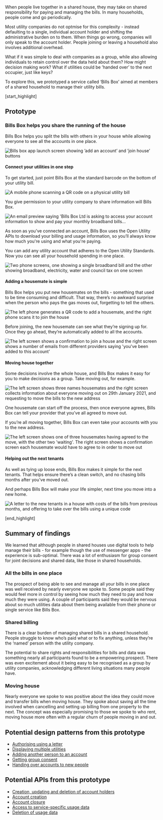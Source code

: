 When people live together in a shared house, they may take on shared responsibility for paying and managing the bills. In many households, people come and go periodically.

Most utility companies do not optmise for this complexity - instead defaulting to a single, individual account holder and shifting the administrative burden on to them. When things go wrong, companies will only speak to the account holder. People joining or leaving a household also involves additional overhead.

What if it was simple to deal with companies as a group, while also allowing individuals to retain control over the data held about them? How might decision making work? What if utilities could be &rsquo;handed over&rsquo; to the next occupier, just like keys?

To explore this, we prototyped a service called &lsquo;Bills Box&rsquo; aimed at members of a shared household to manage their utility bills.

[start_highlight]

## Prototype
### Bills Box helps you share the running of the house

Bills Box helps you split the bills with others in your house while allowing everyone to see all the accounts in one place.

![Bills box app launch screen showing &rsquo;add an account&rsquo; and &rsquo;join house&rsquo; buttons](http://s3-eu-west-1.amazonaws.com/projectsbyif.com/longform/openapis.projectsbyif.com/BillsBox_screen-1_v1.jpg)


#### Connect your utilities in one step

To get started, just point Bills Box at the standard barcode on the bottom of your utility bill.

![A mobile phone scanning a QR code on a physical utility bill](http://s3-eu-west-1.amazonaws.com/projectsbyif.com/longform/openapis.projectsbyif.com/BillsBox-scan-letter_v1.jpg)

You give permission to your utility company to share information will Bills Box.

![An email preview saying 'Bills Box Ltd is asking to access your account information to show and pay your monthly broadband bills...](http://s3-eu-west-1.amazonaws.com/projectsbyif.com/longform/openapis.projectsbyif.com/BillsBox_screen-8_v1.jpg)

As soon as you&rsquo;ve connected an account, Bills Box uses the Open Utility APIs to download your billing and usage information, so you&rsquo;ll always know how much you're using and what you're paying.

You can add any utility account that adheres to the Open Utility Standards. Now you can see all your household spending in one place.


![Two phone screens, one showing a single broadband bill and the other showing broadband, electricity, water and council tax on one screen](http://s3-eu-west-1.amazonaws.com/projectsbyif.com/longform/openapis.projectsbyif.com/BillsBox_screen-23_v1.jpg)


#### Adding a housemate is simple

Bills Box helps you put new housemates on the bills - something that used to be time consuming and difficult. That way, there&rsquo;s no awkward surprise when the person who pays the gas moves out, forgetting to tell the others.


![The left phone generates a QR code to add a housemate, and the right phone scans it to join the house](http://s3-eu-west-1.amazonaws.com/projectsbyif.com/longform/openapis.projectsbyif.com/BillsBox_screen-45_v1.jpg)

Before joining, the new housemate can see what they&rsquo;re signing up for. Once they go ahead, they&rsquo;re automatically added to all the accounts.

![The left screen shows a confirmation to join a house and the right screen shows a number of emails from different providers saying 'you've been added to this account'](http://s3-eu-west-1.amazonaws.com/projectsbyif.com/longform/openapis.projectsbyif.com/BillsBox_screen-67_v1.jpg)


#### Moving house together

Some decisions involve the whole house, and Bills Box makes it easy for you to make decisions as a group. Take moving out, for example.

![The left screen shows three names housemates and the right screen collects information about everyone moving out on 29th January 2021, and requesting to move the bills to the new address](http://s3-eu-west-1.amazonaws.com/projectsbyif.com/longform/openapis.projectsbyif.com/BillsBox_screen-910_v1.jpg)

One housemate can start off the process, then once everyone agrees, Bills Box can tell your provider that you&rsquo;ve all agreed to move out.

If you&rsquo;re all moving together, Bills Box can even take your accounts with you to the new address.

![The left screen shows one of three housemates having agreed to the move, with the other two 'waiting'. The right screen shows a confirmation screen each housemate would have to agree to in order to move out](http://s3-eu-west-1.amazonaws.com/projectsbyif.com/longform/openapis.projectsbyif.com/BillsBox_screen-1112_v1.jpg)

#### Helping out the next tenants

As well as tying up loose ends, Bills Box makes it simple for the next tenants. That helps ensure there&rsquo;s a clean switch, and no chasing bills months after you&rsquo;ve moved out.

And perhaps Bills Box will make your life simpler, next time you move into a new home.

![A letter to the new tenants in a house with costs of the bills from previous months, and offering to take over the bills using a unique code](http://s3-eu-west-1.amazonaws.com/projectsbyif.com/longform/openapis.projectsbyif.com/BillsBox-setup-bills-letter_v1.jpg)

[end_highlight]

## Summary of findings

We learned that although people in shared houses use digital tools to help manage their bills - for example though the use of messenger apps - the experience is sub-optimal. There was a lot of enthusiasm for group consent for joint decisions and shared data, like those in shared households.

### All the bills in one place

The prospect of being able to see and manage all your bills in one place was well received by nearly everyone we spoke to. Some people said they would feel more in control by seeing how much they need to pay and how much they were using. A couple of participants said they would be nervous about so much utilities data about them being available from their phone or single service like Bills Box.

### Shared billing

There is a clear burden of managing shared bills in a shared household. People struggle to know who&rsquo;s paid what or to fix anything, unless they&rsquo;re the &lsquo;named&rsquo; person with the utility company.

The potential to share rights and responsibilities for bills and data was something nearly all participants found to be a empowering prospect. There was even excitement about it being easy to be recognised as a group by utility companies, acknowledging different living situations many people have.

### Moving house

Nearly everyone we spoke to was positive about the idea they could move and transfer bills when moving house. They spoke about saving all the time involved when cancelling and setting up billing from one property to the next. The concept was especially promising to those we spoke to who rent, moving house more often with a regular churn of people moving in and out.

## Potential design patterns from this prototype

* [Authorising using a letter](/appendix-potential-design-patterns-for-open-apis-in-the-utilities-sector#authorisingusingaletter)
* [Displaying multiple utilities](/appendix-potential-design-patterns-for-open-apis-in-the-utilities-sector#displayingmultipleutilities)
* [Adding another person to an account](/appendix-potential-design-patterns-for-open-apis-in-the-utilities-sector#addinganotherpersontoanaccount)
* [Getting group consent](/appendix-potential-design-patterns-for-open-apis-in-the-utilities-sector#gettinggroupconsent)
* [Handing over accounts to new people](/appendix-potential-design-patterns-for-open-apis-in-the-utilities-sector#handingoveraccountstonewpeople)


## Potential APIs from this prototype

* [Creation, updating and deletion of account holders](/appendix-potential-open-apis-for-the-telecoms-sector#creationupdatinganddeletionofaccountholders)
* [Account creation](/appendix-potential-open-apis-for-the-telecoms-sector#accountcreation)
* [Account closure](/appendix-potential-open-apis-for-the-telecoms-sector#accountclosure)
* [Access to service-specific usage data](/appendix-potential-open-apis-for-the-telecoms-sector#accesstoservicespecificusagedata)
* [Deletion of usage data](/appendix-potential-open-apis-for-the-telecoms-sector#deletionofusagedata)
